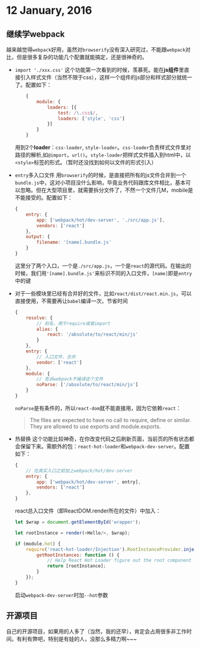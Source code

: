 # 12 January, 2016

## 继续学webpack
越来越觉得`webpack`好用，虽然对`browserify`没有深入研究过，不能跟`webpack`对比，但是很多复杂的功能几个配置就能搞定，还是很神奇的。

- `import './xxx.css'` 这个功能第一次看到的时候，羡慕死。能在**js组件**里直接引入样式文件（当然不限于css），这样一个组件的js部分和样式部分就统一了。配置如下：

	```js
		{
			module: {
				loaders: [{
					test: /\.css$/,
					loaders: ['style', 'css']
				}]
			}
		}
	```
	
	用到2个**loader**：`css-loader`, `style-loader`。`css-loader`负责样式文件里对路径的解析,如`@import`，`url()`。`style-loader`把样式文件插入到html中，以`<style>`标签的形式。（暂时还没找到如何以文件的形式引入）
	
- `entry`多入口文件 用`browserify`的时候，是直接把所有的js文件合并到一个`bundle.js`中，这对小项目没什么影响，毕竟业务代码跟库文件相比，基本可以忽略。但在大型项目里，就需要拆分文件了，不然一个文件几M，mobile是不能接受的。配置如下：

	```js
	{
		entry: {
	        app: ['webpack/hot/dev-server', './src/app.js'],
	        vendors: ['react']
	    },
	    output: {
	    	filename: '[name].bundle.js'
	    }
	}
	```
	
	这里分了两个入口，一个是`./src/app.js`，一个是`react`的源代码。在输出的时候，我们用`'[name].bundle.js'`来标识不同的入口文件，`[name]`即是`entry`中的键
	
- 对于一些模块里已经有合并好的文件，比如`react/dist/react.min.js`，可以直接使用，不需要再让`babel`编译一次，节省时间

	```js
	{
		resolve: {
			// 别名，用于require或者import
			alias: {
				react: '/absolute/to/react/min/js'
			}
		},
		entry: {
			// 入口文件，合并
			vendor: ['react']
		},
		module: {
			// 告诉webpack不编译这个文件
			noParse: ['/absolute/to/react/min/js']
		}
	}
	```
	`noParse`是有条件的，所以`react-dom`就不能直接用，因为它依赖`react`：
	
	> The files are expected to have no call to require, define or similar. They are allowed to use exports and module.exports.

	
- 热替换 这个功能比较神奇，在你改变代码之后刷新页面，当前页的所有状态都会保留下来。需额外的包：`react-hot-loader`和`webpack-dev-server`。配置如下：

	```js
	{
		// 在真实入口之前加上webpack/hot/dev-server
		entry: {
	        app: ['webpack/hot/dev-server', entry],
	        vendors: ['react']
	    },
	}	
	```
	
	react总入口文件（即ReactDOM.render所在的文件）中加入：
	
	```js
	let $wrap = document.getElementById('wrapper');

	let rootInstance = render(<Hello/>, $wrap);
	
	if (module.hot) {
	    require('react-hot-loader/Injection').RootInstanceProvider.injectProvider({
	        getRootInstances: function () {
	            // Help React Hot Loader figure out the root component instances on the page:
	            return [rootInstance];
	        }
	    });
	}

	```
	
	启动`webpack-dev-server`时加`--hot`参数
	
## 开源项目

自己的开源项目，如果用的人多了（当然，我的还早），肯定会占用很多非工作时间。有利有弊吧，特别是有娃的人，没那么多精力啊~~~
	
	
	